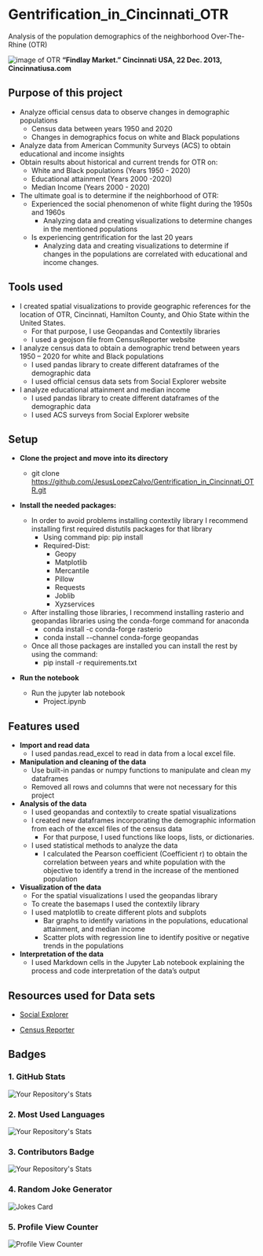 # **Gentrification_in_Cincinnati_OTR**

Analysis of the population demographics of the neighborhood Over-The-Rhine (OTR)

![image of OTR](https://cincinnatiusa.com/sites/default/files/styles/Array/public/1_Findlay%20Market_Pramik_1.jpg)
 <b>“Findlay Market.” Cincinnati USA, 22 Dec. 2013,           Cincinnatiusa.com </b>

## **Purpose of this project**

* Analyze official census data to observe changes in demographic populations
    * Census data between years 1950 and 2020
    * Changes in demographics focus on white and Black populations
* Analyze data from American Community Surveys (ACS) to obtain educational and income insights
* Obtain results about historical and current trends for OTR on:
    * White and Black populations (Years 1950 - 2020)
    * Educational attainment (Years 2000 -2020)
    * Median Income (Years 2000 - 2020)
* The ultimate goal is to determine if the neighborhood of OTR:
    * Experienced the social phenomenon of white flight during the 1950s and 1960s
        * Analyzing data and creating visualizations to determine changes in the mentioned populations
    * Is experiencing gentrification for the last 20 years
        * Analyzing data and creating visualizations to determine if changes in the populations are correlated with educational and income changes.

## **Tools used**
* I created spatial visualizations to provide geographic references for the location of OTR, Cincinnati, Hamilton County, and Ohio State within the United States.
    * For that purpose, I use Geopandas and Contextily libraries 
    * I used a geojson file from CensusReporter website
* I analyze census data to obtain a demographic trend between years 1950 – 2020 for white and Black populations
    * I used pandas library to create different dataframes of the demographic data
    * I used official census data sets from Social Explorer website 
* I analyze educational attainment and median income
    * I used pandas library to create different dataframes of the demographic data
    * I used ACS surveys from Social Explorer website


## **Setup**

* **Clone the project and move into its directory**
    * git clone https://github.com/JesusLopezCalvo/Gentrification_in_Cincinnati_OTR.git

* **Install the needed packages:**
    * In order to avoid problems installing contextily library I recommend installing first required distutils packages for that library 
        * Using command pip:  pip install <name of the distutil>
        * Required-Dist:
            * Geopy
            * Matplotlib
            * Mercantile
            * Pillow
            * Requests
            * Joblib
            * Xyzservices
    * After installing those libraries, I recommend installing rasterio and geopandas libraries using the conda-forge command for anaconda 
        * conda install -c conda-forge rasterio
        * conda install --channel conda-forge geopandas
    * Once all those packages are installed you can install the rest by using the command:
        * pip install -r requirements.txt

* **Run the notebook**
    * Run the jupyter lab notebook 
        * Project.ipynb 


## **Features used**
* **Import and read data**
    * I used pandas.read_excel to read in data from a local excel file.
* **Manipulation and cleaning of the data**
    * Use built-in pandas or numpy functions to manipulate and clean my dataframes
    * Removed all rows and columns that were not necessary for this project
* **Analysis of the data**
    * I used geopandas and contextily to create spatial visualizations
    * I created new dataframes incorporating the demographic information from each of the excel files of the census data
        * For that purpose, I used functions like loops, lists, or dictionaries.
    * I used statistical methods to analyze the data
        * I calculated the Pearson coefficient (Coefficient r) to obtain the correlation between years and white population with the objective to identify a trend in the increase of the mentioned population
* **Visualization of the data**
    * For the spatial visualizations I used the geopandas library
    * To create the basemaps I used the contextily library
    * I used matplotlib to create different plots and subplots 
        * Bar graphs to identify variations in the populations, educational attainment, and median income
        * Scatter plots with regression line to identify positive or negative trends in the populations
* **Interpretation of the data**
    * I used Markdown cells in the Jupyter Lab notebook explaining the process and code interpretation of the data’s output

## **Resources used for Data sets**

* [Social Explorer](https://www.socialexplorer.com/a9676d974c/explore "Census Data Sets")

* [Census Reporter](https://censusreporter.org/data/table/?table=B03002&geo_ids=16000US3915000,05000US39061,31000US17140,04000US39,01000US,140|16000US3915000&primary_geo_id=16000US3915000 "Census Data for spatial visualizations")

## Badges 
### 1. GitHub Stats
![Your Repository's Stats](https://github-readme-stats.vercel.app/api?username=JesusLopezCalvo&show_icons=true)
### 2. Most Used Languages
![Your Repository's Stats](https://github-readme-stats.vercel.app/api/top-langs/?username=JesusLopezCalvo&theme=blue-green)
### 3. Contributors Badge
![Your Repository's Stats](https://contrib.rocks/image?repo=JesusLopezCalvo/Gentrification_in_Cincinnati_OTR)
### 4. Random Joke Generator
![Jokes Card](https://readme-jokes.vercel.app/api)
### 5. Profile View Counter
![Profile View Counter](https://komarev.com/ghpvc/?username=JesusLopezCalvo)